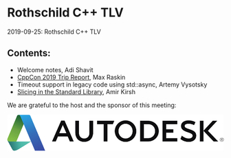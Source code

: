 # Rothschild C++ TLV
2019-09-25: Rothschild C++ TLV

## Contents:
- Welcome notes, Adi Shavit
- [CppCon 2019 Trip Report](CppCon_2019_Trip_Report.pdf), Max Raskin
- Timeout support in legacy code using std::async, Artemy Vysotsky
- [Slicing in the Standard Library](Slicing_in_the_standard_library.pdf), Amir Kirsh

We are grateful to the host and the sponsor of this meeting:  

![Autodesk](../assets/sponsor-logos/Autodesk_Logo.png)  

